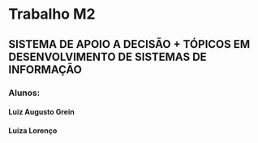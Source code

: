 # Trabalho M2
## SISTEMA DE APOIO A DECISÃO + TÓPICOS EM DESENVOLVIMENTO DE SISTEMAS DE INFORMAÇÃO

### Alunos:
#### Luiz Augusto Grein
#### Luiza Lorenço
